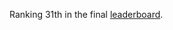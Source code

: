 Ranking 31th in the final [leaderboard](https://biendata.com/competition/kdd_2018/ranking_list/).




